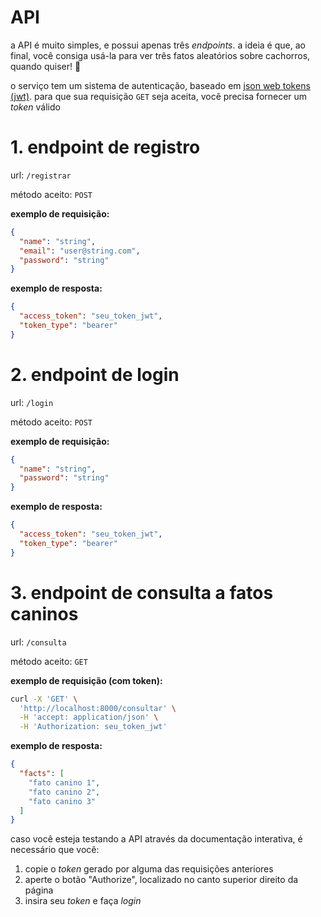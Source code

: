 # API

a API é muito simples, e possui apenas três *endpoints*. a ideia é que, ao final, você consiga usá-la para ver três fatos aleatórios sobre cachorros, quando quiser! 🐶

o serviço tem um sistema de autenticação, baseado em [json web tokens (jwt)](https://jwt.io/). para que sua requisição `GET` seja aceita, você precisa fornecer um *token* válido

# 1. endpoint de registro

url: `/registrar`

método aceito: `POST`

**exemplo de requisição:**

```json
{
  "name": "string",
  "email": "user@string.com",
  "password": "string"
}
```

**exemplo de resposta:**

```json
{
  "access_token": "seu_token_jwt",
  "token_type": "bearer"
}
```

# 2. endpoint de login

url: `/login`

método aceito: `POST`

**exemplo de requisição:**

```json
{
  "name": "string",
  "password": "string"
}
```

**exemplo de resposta:**

```json
{
  "access_token": "seu_token_jwt",
  "token_type": "bearer"
}
```

# 3. endpoint de consulta a fatos caninos

url: `/consulta`

método aceito: `GET`

**exemplo de requisição (com token):**

```bash
curl -X 'GET' \
  'http://localhost:8000/consultar' \
  -H 'accept: application/json' \
  -H 'Authorization: seu_token_jwt'
```

**exemplo de resposta:**

```json
{
  "facts": [
    "fato canino 1",
    "fato canino 2",
    "fato canino 3"
  ]
}
```

 caso você esteja testando a API através da documentação interativa, é necessário que você:

1. copie o *token* gerado por alguma das requisições anteriores
2. aperte o botão "Authorize", localizado no canto superior direito da página
3. insira seu *token* e faça *login*
